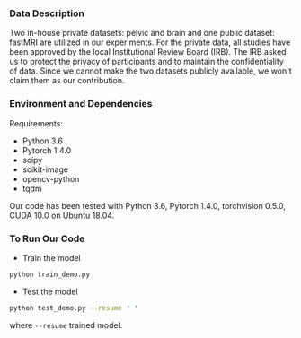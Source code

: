 ### Data Description
Two in-house private datasets: pelvic and brain and one public dataset: fastMRI are utilized in our experiments. For the private data, all studies have been approved by the local Institutional Review Board (IRB). The IRB asked us to protect the privacy of participants and to maintain the confidentiality of data. Since we cannot make the two datasets publicly available, we won't claim them as our contribution.
### Environment and Dependencies
Requirements:
* Python 3.6
* Pytorch 1.4.0 
* scipy
* scikit-image
* opencv-python
* tqdm

Our code has been tested with Python 3.6, Pytorch 1.4.0, torchvision 0.5.0, CUDA 10.0 on Ubuntu 18.04.


### To Run Our Code
- Train the model
```bash
python train_demo.py
```

- Test the model
```bash
python test_demo.py --resume ' '
```
where
`--resume`  trained model. 

